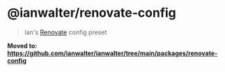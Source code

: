 # @ianwalter/renovate-config
> Ian's [Renovate][renovateUrl] config preset

**Moved to: https://github.com/ianwalter/ianwalter/tree/main/packages/renovate-config**

[renovateUrl]: https://renovatebot.com/
